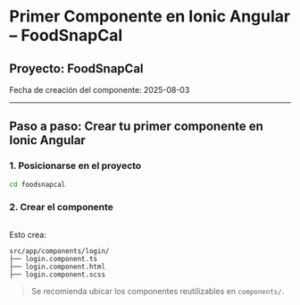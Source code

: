 # Primer Componente en Ionic Angular – FoodSnapCal

## Proyecto: FoodSnapCal
Fecha de creación del componente: 2025-08-03

---

## Paso a paso: Crear tu primer componente en Ionic Angular

### 1. Posicionarse en el proyecto

```bash
cd foodsnapcal
```

### 2. Crear el componente

```bash

```

Esto crea:

```
src/app/components/login/
├── login.component.ts
├── login.component.html
├── login.component.scss
```

> Se recomienda ubicar los componentes reutilizables en `components/`.



